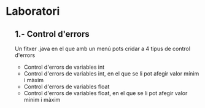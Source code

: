 <h1>Laboratori</h1>

<ul>
  <h2>1.- Control d'errors</h2>
  <p>Un fitxer .java en el que amb un menú pots cridar a 4 tipus de control d'errors</p>
  <ul>
    <li>Control d'errors de variables int</li>
    <li>Control d'errors de variables int, en el que se li pot afegir valor mínim i màxim</li>
    <li>Control d'errors de variables float</li>
    <li>Control d'errors de variables float, en el que se li pot afegir valor mínim i màxim</li>
  </ul>
</ul>
